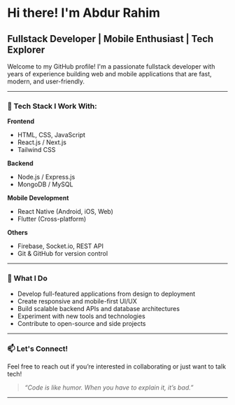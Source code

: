 # Hi there! I'm Abdur Rahim  
## Fullstack Developer | Mobile Enthusiast | Tech Explorer

Welcome to my GitHub profile! I'm a passionate fullstack developer with years of experience building web and mobile applications that are fast, modern, and user-friendly.

---

### 🚀 Tech Stack I Work With:

**Frontend**  
- HTML, CSS, JavaScript  
- React.js / Next.js  
- Tailwind CSS  

**Backend**  
- Node.js / Express.js  
- MongoDB / MySQL  

**Mobile Development**  
- React Native (Android, iOS, Web)  
- Flutter (Cross-platform)  

**Others**  
- Firebase, Socket.io, REST API  
- Git & GitHub for version control  

---

### 💼 What I Do

- Develop full-featured applications from design to deployment  
- Create responsive and mobile-first UI/UX  
- Build scalable backend APIs and database architectures  
- Experiment with new tools and technologies  
- Contribute to open-source and side projects  

---

### 📫 Let's Connect!

Feel free to reach out if you’re interested in collaborating or just want to talk tech!

> _“Code is like humor. When you have to explain it, it’s bad.”_

---
